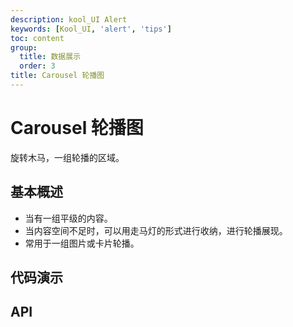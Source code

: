 ```yaml
---
description: kool_UI Alert
keywords: [Kool_UI, 'alert', 'tips']
toc: content
group:
  title: 数据展示
  order: 3
title: Carousel 轮播图
---
```


# Carousel 轮播图

旋转木马，一组轮播的区域。

## 基本概述

- 当有一组平级的内容。
- 当内容空间不足时，可以用走马灯的形式进行收纳，进行轮播展现。
- 常用于一组图片或卡片轮播。

## 代码演示

## API
